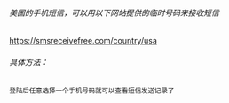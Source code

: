 ###### 美国的手机短信，可以用以下网站提供的临时号码来接收短信
https://smsreceivefree.com/country/usa

###### 具体方法：
```
登陆后任意选择一个手机号码就可以查看短信发送记录了
```

